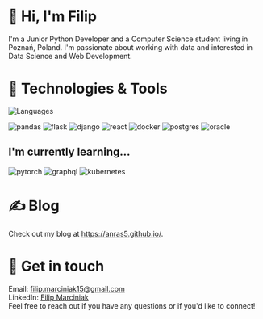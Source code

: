 # 👋 Hi, I'm Filip 
I'm a Junior Python Developer and a Computer Science student living in Poznań, Poland. I'm passionate about working with data and interested in Data Science and Web Development.

# 🔧 Technologies & Tools

![Languages](https://skillicons.dev/icons?i=py,go)

![pandas](https://img.shields.io/badge/Pandas-2C2D72?style=for-the-badge&logo=pandas&logoColor=white)
![flask](https://img.shields.io/badge/Flask-000000?style=for-the-badge&logo=flask&logoColor=white)
![django](https://img.shields.io/badge/Django-092E20?style=for-the-badge&logo=django&logoColor=green)
![react](https://img.shields.io/badge/React-20232A?style=for-the-badge&logo=react&logoColor=61DAFB)
![docker](https://img.shields.io/badge/Docker-2CA5E0?style=for-the-badge&logo=docker&logoColor=white)
![postgres](https://img.shields.io/badge/PostgreSQL-316192?style=for-the-badge&logo=postgresql&logoColor=white)
![oracle](https://img.shields.io/badge/Oracle-F80000?style=for-the-badge&logo=oracle&logoColor=black)

## I'm currently learning...

![pytorch](https://img.shields.io/badge/PyTorch-EE4C2C?style=for-the-badge&logo=pytorch&logoColor=white)
![graphql](https://img.shields.io/badge/GraphQl-E10098?style=for-the-badge&logo=graphql&logoColor=white)
![kubernetes](https://img.shields.io/badge/kubernetes-326ce5.svg?&style=for-the-badge&logo=kubernetes&logoColor=white)

# ✍️ Blog
Check out my blog at https://anras5.github.io/.

# 💬 Get in touch
Email: filip.marciniak15@gmail.com \
LinkedIn: [Filip Marciniak](https://www.linkedin.com/in/filip-marciniak-198957292/) \
Feel free to reach out if you have any questions or if you'd like to connect!
